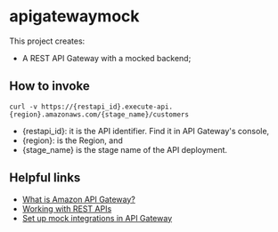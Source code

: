 # apigatewaymock

This project creates:
- A REST API Gateway with a mocked backend;

## How to invoke

```
curl -v https://{restapi_id}.execute-api.{region}.amazonaws.com/{stage_name}/customers
```

- {restapi_id}: it is the API identifier. Find it in API Gateway's console,
- {region}: is the Region, and
- {stage_name} is the stage name of the API deployment.

## Helpful links

- [What is Amazon API Gateway?][1]
- [Working with REST APIs][2]
- [Set up mock integrations in API Gateway][3]

[1]: https://docs.aws.amazon.com/apigateway/latest/developerguide/welcome.html
[2]: https://docs.aws.amazon.com/apigateway/latest/developerguide/apigateway-rest-api.html
[3]: https://docs.aws.amazon.com/apigateway/latest/developerguide/how-to-mock-integration.html